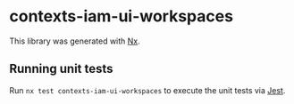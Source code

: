 # contexts-iam-ui-workspaces

This library was generated with [Nx](https://nx.dev).

## Running unit tests

Run `nx test contexts-iam-ui-workspaces` to execute the unit tests via [Jest](https://jestjs.io).
